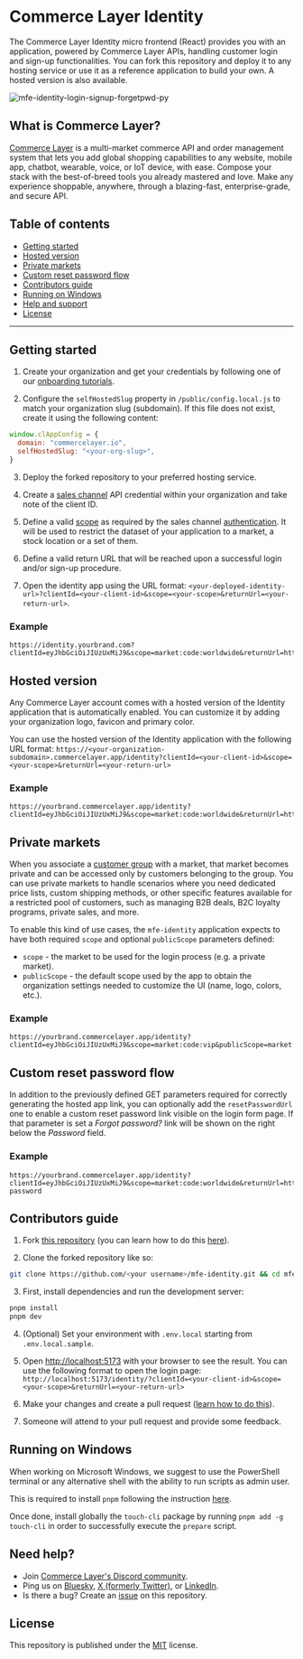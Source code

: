 # Commerce Layer Identity

The Commerce Layer Identity micro frontend (React) provides you with an application, powered by Commerce Layer APIs, handling customer login and sign-up functionalities. You can fork this repository and deploy it to any hosting service or use it as a reference application to build your own. A hosted version is also available.

![mfe-identity-login-signup-forgetpwd-py](https://github.com/commercelayer/mfe-identity/assets/55532244/3c03aff6-f95e-44ad-be83-1b4a7da16c8a)

## What is Commerce Layer?

[Commerce Layer](https://commercelayer.io) is a multi-market commerce API and order management system that lets you add global shopping capabilities to any website, mobile app, chatbot, wearable, voice, or IoT device, with ease. Compose your stack with the best-of-breed tools you already mastered and love. Make any experience shoppable, anywhere, through a blazing-fast, enterprise-grade, and secure API.

## Table of contents

- [Getting started](#getting-started)
- [Hosted version](#hosted-version)
- [Private markets](#private-markets)
- [Custom reset password flow](#custom-reset-password-flow)
- [Contributors guide](#contributors-guide)
- [Running on Windows](#running-on-windows)
- [Help and support](#need-help)
- [License](#license)

---

## Getting started

1. Create your organization and get your credentials by following one of our [onboarding tutorials](https://docs.commercelayer.io/developers/welcome).

2. Configure the `selfHostedSlug` property in `/public/config.local.js` to match your organization slug (subdomain). If this file does not exist, create it using the following content:

```js
window.clAppConfig = {
  domain: "commercelayer.io",
  selfHostedSlug: "<your-org-slug>",
}
```

3. Deploy the forked repository to your preferred hosting service.

4. Create a [sales channel](https://docs.commercelayer.io/core/api-credentials#sales-channel) API credential within your organization and take note of the client ID.

5. Define a valid [scope](https://docs.commercelayer.io/core/authentication#authorization-scopes) as required by the sales channel [authentication](https://docs.commercelayer.io/core/authentication/client-credentials#sales-channel). It will be used to restrict the dataset of your application to a market, a stock location or a set of them.

6. Define a valid return URL that will be reached upon a successful login and/or sign-up procedure.

7. Open the identity app using the URL format: `<your-deployed-identity-url>?clientId=<your-client-id>&scope=<your-scope>&returnUrl=<your-return-url>`.

### Example

```text
https://identity.yourbrand.com?clientId=eyJhbGciOiJIUzUxMiJ9&scope=market:code:worldwide&returnUrl=https://shop.yourbrand.com/
```

## Hosted version

Any Commerce Layer account comes with a hosted version of the Identity application that is automatically enabled. You can customize it by adding your organization logo, favicon and primary color.

You can use the hosted version of the Identity application with the following URL format: `https://<your-organization-subdomain>.commercelayer.app/identity?clientId=<your-client-id>&scope=<your-scope>&returnUrl=<your-return-url>`

### Example

```text
https://yourbrand.commercelayer.app/identity?clientId=eyJhbGciOiJIUzUxMiJ9&scope=market:code:worldwide&returnUrl=https://shop.yourbrand.com/
```

## Private markets

When you associate a [customer group](https://docs.commercelayer.io/core/api-reference/customer_groups) with a market, that market becomes private and can be accessed only by customers belonging to the group. You can use private markets to handle scenarios where you need dedicated price lists, custom shipping methods, or other specific features available for a restricted pool of customers, such as managing B2B deals, B2C loyalty programs, private sales, and more.

To enable this kind of use cases, the `mfe-identity` application expects to have both required `scope` and optional `publicScope` parameters defined:
- `scope` - the market to be used for the login process (e.g. a private market).
- `publicScope` - the default scope used by the app to obtain the organization settings needed to customize the UI (name, logo, colors, etc.).

### Example

```text
https://yourbrand.commercelayer.app/identity?clientId=eyJhbGciOiJIUzUxMiJ9&scope=market:code:vip&publicScope=market:code:worldwide&returnUrl=https://shop.yourbrand.com/
```

## Custom reset password flow

In addition to the previously defined GET parameters required for correctly generating the hosted app link, you can optionally add the `resetPasswordUrl` one to enable a custom reset password link visible on the login form page. If that parameter is set a *Forgot password?* link will be shown on the right below the *Password* field.

### Example

```text
https://yourbrand.commercelayer.app/identity?clientId=eyJhbGciOiJIUzUxMiJ9&scope=market:code:worldwide&returnUrl=https://shop.yourbrand.com/&resetPasswordUrl=https://www.yourbrand.com/customer/reset-password
```

## Contributors guide

1. Fork [this repository](https://github.com/commercelayer/mfe-identity) (you can learn how to do this [here](https://help.github.com/articles/fork-a-repo)).

2. Clone the forked repository like so:

```sh
git clone https://github.com/<your username>/mfe-identity.git && cd mfe-identity
```

3. First, install dependencies and run the development server:

```sh
pnpm install
pnpm dev
```

4. (Optional) Set your environment with `.env.local` starting from `.env.local.sample`.

5. Open [http://localhost:5173](http://localhost:5173) with your browser to see the result. You can use the following format to open the login page: `http://localhost:5173/identity/?clientId=<your-client-id>&scope=<your-scope>&returnUrl=<your-return-url>`

6. Make your changes and create a pull request ([learn how to do this](https://docs.github.com/en/github/collaborating-with-issues-and-pull-requests/creating-a-pull-request)).

7. Someone will attend to your pull request and provide some feedback.

## Running on Windows

When working on Microsoft Windows, we suggest to use the PowerShell terminal or any alternative shell with the ability to run scripts as admin user.

This is required to install `pnpm` following the instruction [here](https://pnpm.io/installation#on-windows).

Once done, install globally the `touch-cli` package by running `pnpm add -g touch-cli` in order to successfully execute the `prepare` script.

## Need help?

- Join [Commerce Layer's Discord community](https://discord.gg/commercelayer).
- Ping us on [Bluesky](https://bsky.app/profile/commercelayer.io), [X (formerly Twitter)](https://x.com/commercelayer), or [LinkedIn](https://www.linkedin.com/company/commerce-layer).
- Is there a bug? Create an [issue](https://github.com/commercelayer/mfe-identity/issues) on this repository.

## License

This repository is published under the [MIT](LICENSE) license.
